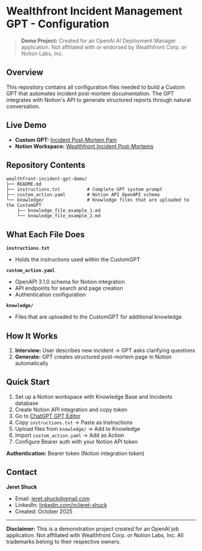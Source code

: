# Wealthfront Incident Management GPT - Configuration

> **Demo Project:** Created for an OpenAI AI Deployment Manager application. Not affiliated with or endorsed by Wealthfront Corp. or Notion Labs, Inc.

## Overview

This repository contains all configuration files needed to build a Custom GPT that automates incident post-mortem documentation. The GPT integrates with Notion's API to generate structured reports through natural conversation.

## Live Demo

- **Custom GPT:** [Incident Post-Mortem Pam](https://chatgpt.com/g/g-68f13fbab7dc8191a3034d506d02d2fd-incident-post-mortem-pam)
- **Notion Workspace:** [Wealthfront Incident Post-Mortems](https://drt-cloud.notion.site/Wealthfront-Incident-Post-Mortems-28d868965b3880f2b8bdd103d2500a7f)

## Repository Contents

```
wealthfront-incident-gpt-demo/
├── README.md
├── instructions.txt          # Complete GPT system prompt
├── custom_action.yaml        # Notion API OpenAPI schema
└── knowledge/                # Knowledge files that are uploaded to the CustomGPT
    ├── knowledge_file_example_1.md
    └── knowledge_file_example_2.md
```

## What Each File Does

**`instructions.txt`**
- Holds the instructions used within the CustomGPT

**`custom_action.yaml`**
- OpenAPI 3.1.0 schema for Notion integration
- API endpoints for search and page creation
- Authentication configuration

**`knowledge/`**
- Files that are uploaded to the CustomGPT for additional knowledge

## How It Works

1. **Interview:** User describes new incident → GPT asks clarifying questions
2. **Generate:** GPT creates structured post-mortem page in Notion automatically

## Quick Start

1. Set up a Notion workspace with Knowledge Base and Incidents database
2. Create Notion API integration and copy token
3. Go to [ChatGPT GPT Editor](https://chat.openai.com/gpts/editor)
4. Copy `instructions.txt` → Paste as Instructions
5. Upload files from `knowledge/` → Add to Knowledge
6. Import `custom_action.yaml` → Add as Action
7. Configure Bearer auth with your Notion API token

**Authentication:** Bearer token (Notion integration token)

## Contact

**Jeret Shuck**
- Email: jeret.shuck@gmail.com
- LinkedIn: [linkedin.com/in/jeret-shuck](https://www.linkedin.com/in/jeretshuck15963/)
- Created: October 2025

---

**Disclaimer:** This is a demonstration project created for an OpenAI job application. Not affiliated with Wealthfront Corp. or Notion Labs, Inc. All trademarks belong to their respective owners.

